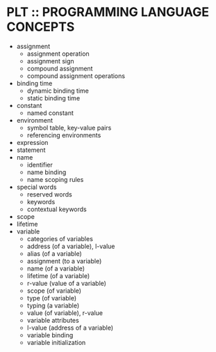 # PLT :: PROGRAMMING LANGUAGE CONCEPTS

- assignment
  - assignment operation
  - assignment sign
  - compound assignment
  - compound assignment operations
- binding time
  - dynamic binding time
  - static binding time
- constant
  - named constant
- environment
  - symbol table, key-value pairs
  - referencing environments
- expression
- statement
- name
  - identifier
  - name binding
  - name scoping rules
- special words
  - reserved words
  - keywords
  - contextual keywords
- scope
- lifetime
- variable
  - categories of variables
  - address (of a variable), l-value
  - alias (of a variable)
  - assignment (to a variable)
  - name (of a variable)
  - lifetime (of a variable)
  - r-value (value of a variable)
  - scope (of variable)
  - type (of variable)
  - typing (a variable)
  - value (of variable), r-value
  - variable attributes
  - l-value (address of a variable)
  - variable binding
  - variable initialization

